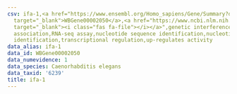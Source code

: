 ```yaml
---
csv: ifa-1,<a href="https://www.ensembl.org/Homo_sapiens/Gene/Summary?db=core;g=WBGene00002050"
  target="_blank">WBGene00002050</a>,<a href="https://www.ncbi.nlm.nih.gov/pubmed/27496166"
  target="_blank"><i class="fas fa-file"></i></a>",genetic interference,functional
  association,RNA-seq assay,nucleotide sequence identification,nucleotide sequence
  identification,transcriptional regulation,up-regulates activity
data_alias: ifa-1
data_id: WBGene00002050
data_numevidence: 1
data_species: Caenorhabditis elegans
data_taxid: '6239'
title: ifa-1
---
```

